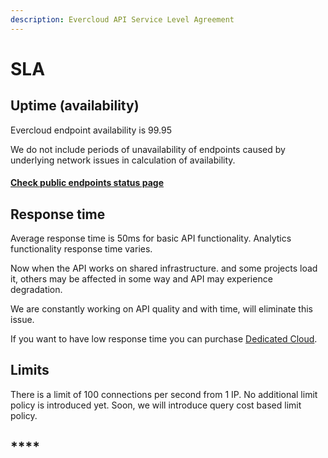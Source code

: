 ```yaml
---
description: Evercloud API Service Level Agreement
---
```


# SLA

## Uptime (availability)

Evercloud endpoint availability is 99.95

We do not include periods of unavailability of endpoints caused by underlying network issues in calculation of availability.&#x20;

#### [Check public endpoints status page](https://everos.dev/status)

## Response time

Average response time is 50ms for basic API functionality. Analytics functionality response time varies.&#x20;

Now when the API works on shared infrastructure. and some projects load it, others may be affected in some way and API may experience degradation.&#x20;

We are constantly working on API quality and with time, will eliminate this issue.&#x20;

If you want to have low response time you can purchase [Dedicated Cloud](../../use-cases/infrastructure-provider/).

## Limits

There is a limit of 100 connections per second from 1 IP. No additional limit policy is introduced yet. Soon, we will introduce query cost based limit policy.

## ****
